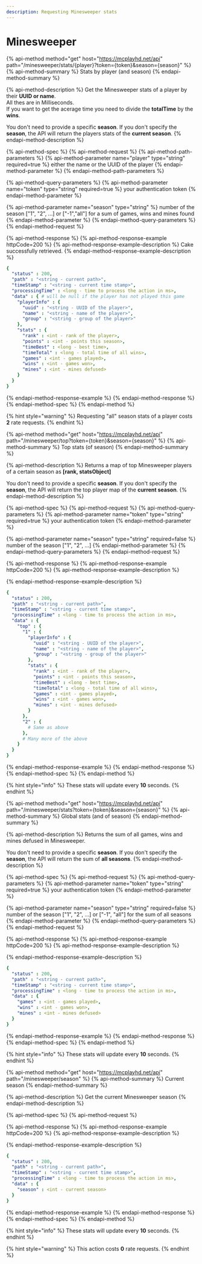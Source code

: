 ```yaml
---
description: Requesting Minesweeper stats
---
```


# Minesweeper

{% api-method method="get" host="https://mcplayhd.net/api" path="/minesweeper/stats/{player}?token={token}&season={season}" %}
{% api-method-summary %}
Stats by player \(and season\)
{% endapi-method-summary %}

{% api-method-description %}
Get the Minesweeper stats of a player by their **UUID or name**.  
All thes are in Milliseconds.  
If you want to get the acerage time you need to divide the **totalTime** by the **wins**.  
  
You don't need to provide a specific **season**. If you don't specify the **season**, the API will return the players stats of the **current season**.
{% endapi-method-description %}

{% api-method-spec %}
{% api-method-request %}
{% api-method-path-parameters %}
{% api-method-parameter name="player" type="string" required=true %}
either the name or the UUID of the player
{% endapi-method-parameter %}
{% endapi-method-path-parameters %}

{% api-method-query-parameters %}
{% api-method-parameter name="token" type="string" required=true %}
your authentication token
{% endapi-method-parameter %}

{% api-method-parameter name="season" type="string" %}
number of the season \["1", "2", ...\] or \["-1","all"\] for a sum of games, wins and mines found 
{% endapi-method-parameter %}
{% endapi-method-query-parameters %}
{% endapi-method-request %}

{% api-method-response %}
{% api-method-response-example httpCode=200 %}
{% api-method-response-example-description %}
Cake successfully retrieved.
{% endapi-method-response-example-description %}

```yaml
{
  "status" : 200,
  "path" : "<string - current path>",
  "timeStamp" : "<string - current time stamp>",
  "processingTime" : <long - time to process the action in ms>,
  "data" : { # will be null if the player has not played this game
    "playerInfo" : {
      "uuid" : "<string - UUID of the player>",
      "name" : "<string - name of the player>",
      "group" : "<string - group of the player>"
    },
    "stats" : {
      "rank" : <int - rank of the player>,
      "points" : <int - points this season>,
      "timeBest" : <long - best time>,
      "timeTotal" : <long - total time of all wins>,
      "games" : <int - games played>,
      "wins" : <int - games won>,
      "mines" : <int - mines defused>
    }
  }
}
```
{% endapi-method-response-example %}
{% endapi-method-response %}
{% endapi-method-spec %}
{% endapi-method %}

{% hint style="warning" %}
Requesting "all" season stats of a player costs **2** rate requests.
{% endhint %}

{% api-method method="get" host="https://mcplayhd.net/api" path="/minesweeper/top?token={token}&season={season}" %}
{% api-method-summary %}
Top stats \(of season\)
{% endapi-method-summary %}

{% api-method-description %}
Returns a map of top Minesweeper players of a certain season as **\[rank, statsObject\]**  
  
You don't need to provide a specific **season**. If you don't specify the **season**, the API will return the top player map of the **current season**.
{% endapi-method-description %}

{% api-method-spec %}
{% api-method-request %}
{% api-method-query-parameters %}
{% api-method-parameter name="token" type="string" required=true %}
your authentication token
{% endapi-method-parameter %}

{% api-method-parameter name="season" type="string" required=false %}
number of the season \["1", "2", ...\]
{% endapi-method-parameter %}
{% endapi-method-query-parameters %}
{% endapi-method-request %}

{% api-method-response %}
{% api-method-response-example httpCode=200 %}
{% api-method-response-example-description %}

{% endapi-method-response-example-description %}

```yaml
{
  "status" : 200,
  "path" : "<string - current path>",
  "timeStamp" : "<string - current time stamp>",
  "processingTime" : <long - time to process the action in ms>,
  "data" : {
    "top" : {
      "1" : {
        "playerInfo" : {
          "uuid" : "<string - UUID of the player>",
          "name" : "<string - name of the player>",
          "group" : "<string - group of the player>"
        },
        "stats" : {
          "rank" : <int - rank of the player>,
          "points" : <int - points this season>,
          "timeBest" : <long - best time>,
          "timeTotal" : <long - total time of all wins>,
          "games" : <int - games played>,
          "wins" : <int - games won>,
          "mines" : <int - mines defused>
        }
      },
      "2" : {
        # Same as above
      },
      # Many more of the above
    }
  }
}
```
{% endapi-method-response-example %}
{% endapi-method-response %}
{% endapi-method-spec %}
{% endapi-method %}

{% hint style="info" %}
These stats will update every **10** seconds.
{% endhint %}

{% api-method method="get" host="https://mcplayhd.net/api" path="/minesweeper/stats?token={token}&season={season}" %}
{% api-method-summary %}
Global stats \(and of season\)
{% endapi-method-summary %}

{% api-method-description %}
Returns the sum of all games, wins and mines defused in Minesweeper.  
  
You don't need to provide a specific **season**. If you don't specify the **season**, the API will return the sum of **all seasons**.
{% endapi-method-description %}

{% api-method-spec %}
{% api-method-request %}
{% api-method-query-parameters %}
{% api-method-parameter name="token" type="string" required=true %}
your authentication token
{% endapi-method-parameter %}

{% api-method-parameter name="season" type="string" required=false %}
number of the season \["1", "2", ...\] or \["-1", "all"\] for the sum of all seasons
{% endapi-method-parameter %}
{% endapi-method-query-parameters %}
{% endapi-method-request %}

{% api-method-response %}
{% api-method-response-example httpCode=200 %}
{% api-method-response-example-description %}

{% endapi-method-response-example-description %}

```yaml
{
  "status" : 200,
  "path" : "<string - current path>",
  "timeStamp" : "<string - current time stamp>",
  "processingTime" : <long - time to process the action in ms>,
  "data" : {
    "games" : <int - games played>,
    "wins" : <int - games won>,
    "mines" : <int - mines defused>
  }
}
```
{% endapi-method-response-example %}
{% endapi-method-response %}
{% endapi-method-spec %}
{% endapi-method %}

{% hint style="info" %}
These stats will update every **10** seconds.
{% endhint %}

{% api-method method="get" host="https://mcplayhd.net/api" path="/minesweeper/season" %}
{% api-method-summary %}
Current season
{% endapi-method-summary %}

{% api-method-description %}
Get the current Minesweeper season
{% endapi-method-description %}

{% api-method-spec %}
{% api-method-request %}

{% api-method-response %}
{% api-method-response-example httpCode=200 %}
{% api-method-response-example-description %}

{% endapi-method-response-example-description %}

```yaml
{
  "status" : 200,
  "path" : "<string - current path>",
  "timeStamp" : "<string - current time stamp>",
  "processingTime" : <long - time to process the action in ms>,
  "data" : {
    "season" : <int - current season>
  }
}
```
{% endapi-method-response-example %}
{% endapi-method-response %}
{% endapi-method-spec %}
{% endapi-method %}

{% hint style="info" %}
These stats will update every **10** seconds.
{% endhint %}

{% hint style="warning" %}
This action costs **0** rate requests.
{% endhint %}

